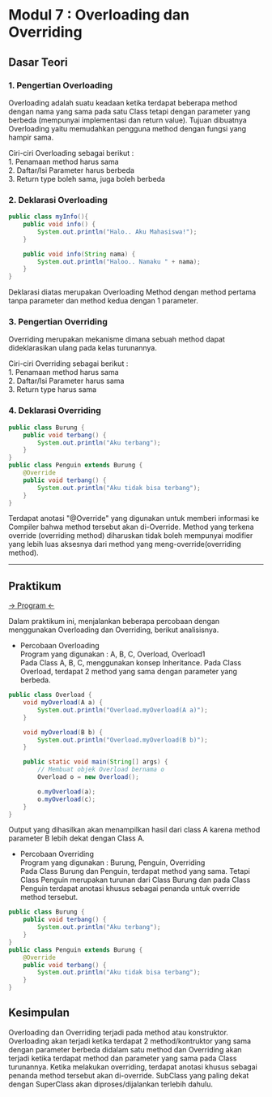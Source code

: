 # Modul 7 : Overloading dan Overriding

## Dasar Teori

### 1. Pengertian Overloading
<p>Overloading adalah suatu keadaan ketika terdapat beberapa method dengan nama yang sama pada satu Class tetapi dengan parameter yang berbeda (mempunyai implementasi dan return value). Tujuan dibuatnya Overloading yaitu memudahkan pengguna method dengan fungsi yang hampir sama.</p>
Ciri-ciri Overloading sebagai berikut : <br>
1. Penamaan method harus sama <br>
2. Daftar/Isi Parameter harus berbeda <br>
3. Return type boleh sama, juga boleh berbeda <br>


### 2. Deklarasi Overloading

```java
public class myInfo(){
	public void info() {
        System.out.println("Halo.. Aku Mahasiswa!");
    }

    public void info(String nama) {
        System.out.println("Haloo.. Namaku " + nama);
    }
}
```

<p>Deklarasi diatas merupakan Overloading Method dengan method pertama tanpa parameter dan method kedua dengan 1 parameter.</p>

### 3. Pengertian Overriding
<p>Overriding merupakan mekanisme dimana sebuah method dapat dideklarasikan ulang pada kelas turunannya.</p>
Ciri-ciri Overriding sebagai berikut : <br>
1. Penamaan method harus sama <br>
2. Daftar/Isi Parameter harus sama <br>
3. Return type harus sama <br>

### 4. Deklarasi Overriding

```java
public class Burung {
    public void terbang() {
        System.out.println("Aku terbang");
    }
}
public class Penguin extends Burung {
    @Override
    public void terbang() {
        System.out.println("Aku tidak bisa terbang");
    }
}
```

<p>Terdapat anotasi "@Override" yang digunakan untuk memberi informasi ke Compiler bahwa method tersebut akan di-Override. Method yang terkena override (overriding method) diharuskan tidak boleh mempunyai modifier yang lebih luas aksesnya dari method yang meng-override(overriding method).</p>

<hr>

## Praktikum
[ -> Program <- ](https://github.com/HaiNyore/20104099_Rasyid-Ramadhani_S1SEA_Pemrograman2/tree/modul7/src/com/Rasyid/modul7/percobaan)

Dalam praktikum ini, menjalankan beberapa percobaan dengan menggunakan Overloading dan Overriding, berikut analisisnya.
* Percobaan Overloading <br>
Program yang digunakan : A, B, C, Overload, Overload1 <br>
Pada Class A, B, C, menggunakan konsep Inheritance. Pada Class Overload, terdapat 2 method yang sama dengan parameter yang berbeda.

```java
public class Overload {
    void myOverload(A a) {
        System.out.println("Overload.myOverload(A a)");
    }

    void myOverload(B b) {
        System.out.println("Overload.myOverload(B b)");
    }

    public static void main(String[] args) {
        // Membuat objek Overload bernama o
        Overload o = new Overload();

        o.myOverload(a);
        o.myOverload(c);
    }
}
```
Output yang dihasilkan akan menampilkan hasil dari class A karena method parameter B lebih dekat dengan Class A.

* Percobaan Overriding <br>
Program yang digunakan : Burung, Penguin, Overriding <br>
Pada Class Burung dan Penguin, terdapat method yang sama. Tetapi Class Penguin merupakan turunan dari Class Burung dan pada Class Penguin terdapat anotasi khusus sebagai penanda untuk override method tersebut.

```java
public class Burung {
    public void terbang() {
        System.out.println("Aku terbang");
    }
}
public class Penguin extends Burung {
    @Override
    public void terbang() {
        System.out.println("Aku tidak bisa terbang");
    }
}
```

## Kesimpulan
Overloading dan Overriding terjadi pada method atau konstruktor. Overloading akan terjadi ketika terdapat 2 method/kontruktor yang sama dengan parameter berbeda didalam satu method dan Overriding akan terjadi ketika terdapat method dan parameter yang sama pada Class turunannya. Ketika melakukan overriding, terdapat anotasi khusus sebagai penanda method tersebut akan di-override. SubClass yang paling dekat dengan SuperClass akan diproses/dijalankan terlebih dahulu.